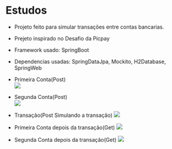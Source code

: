 # Estudos
* Projeto feito para simular transações entre contas bancarias.
* Prejeto inspirado no Desafio da Picpay
* Framework usado: SpringBoot
* Dependencias usadas: SpringDataJpa, Mockito, H2Database, SpringWeb

* Primeira Conta(Post)   
![](https://cdn.discordapp.com/attachments/1274179869932257341/1274179910101106790/Teste-1.PNG?ex=66c15003&is=66bffe83&hm=fcae1472b5e6c5ce114d7106c882fe3c1c2b9c8791ef991b2196bd1ba5ae282a&)
* Segunda Conta(Post)  
![](https://cdn.discordapp.com/attachments/1274179869932257341/1274180294588502148/Teste-2.PNG?ex=66c1505f&is=66bffedf&hm=0b53c1513b6381ae73c3efd41a780fa04c7484b111285b01f40ca9ef19ee9bfe&)
* Transação(Post Simulando a transação)
![](https://media.discordapp.net/attachments/1274179869932257341/1274358159699480697/TransactionTeste.PNG?ex=66c1f605&is=66c0a485&hm=7a0b086bc5dd6972c15485abf820ca10c623dccbe1df6309929024b0d0a24770&=&format=webp&quality=lossless)
* Primeira Conta depois da transação(Get)
![](https://media.discordapp.net/attachments/1274179869932257341/1274358653226582130/GetTTTT.PNG?ex=66c1f67b&is=66c0a4fb&hm=715b7616f64b271cb4ed32c12d8122de8061bf8f2324e79e33811bfc25a3b7df&=&format=webp&quality=lossless)
* Segunda Conta depois da transação(Get)
![](https://media.discordapp.net/attachments/1274179869932257341/1274358636893700116/Gettttttt.PNG?ex=66c1f677&is=66c0a4f7&hm=68aa466823cd1a6fa9a88579715b58f3a22a83781d7f5abea393b6c206fb1589&=&format=webp&quality=lossless)